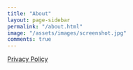 ```yaml
---
title: "About"
layout: page-sidebar
permalink: "/about.html"
image: "/assets/images/screenshot.jpg"
comments: true
---
```

<i class="fa-duotone fa-gamepad-modern text-danger"></i> 

[Privacy Policy]({{site.baseurl}}/privacy-policy.html)
